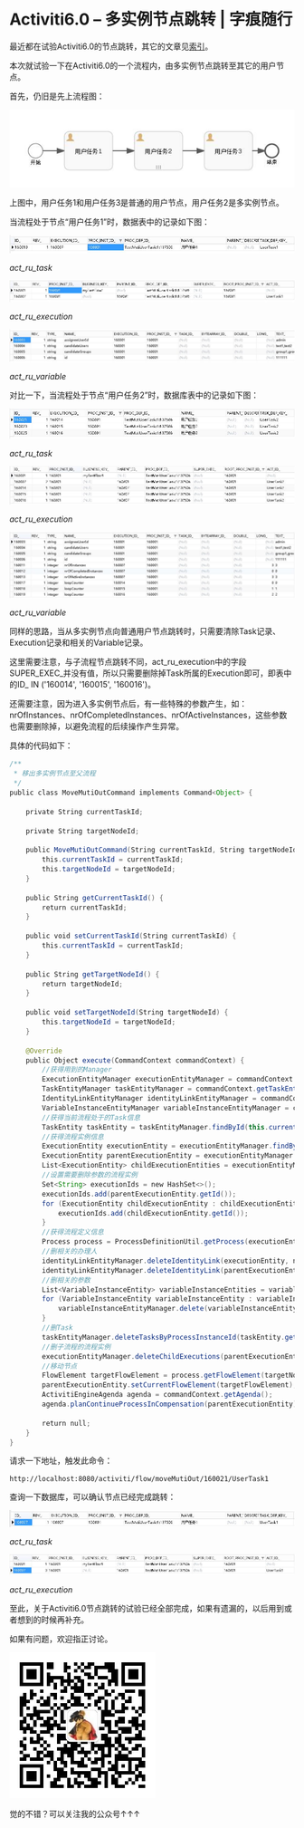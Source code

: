 # Activiti6.0 – 多实例节点跳转 | 字痕随行
最近都在试验Activiti6.0的节点跳转，其它的文章见[索引](http://www.blackzs.com/archives/1306)。

本次就试验一下在Activiti6.0的一个流程内，由多实例节点跳转至其它的用户节点。

首先，仍旧是先上流程图：

![image](../../images/Activiti6.0–多实例节点跳转/4e124974927f0993a4ac8fe39a55c6d5.jpg)

上图中，用户任务1和用户任务3是普通的用户节点，用户任务2是多实例节点。

当流程处于节点“用户任务1”时，数据表中的记录如下图：

![image](../../images/Activiti6.0–多实例节点跳转/26df8dea127cbf7b472944ecf667015e.jpg)



*act\_ru\_task*

![image](../../images/Activiti6.0–多实例节点跳转/13ee0cf207276ccb668b40d1b8ad847c.jpg)



*act\_ru\_execution*

![image](../../images/Activiti6.0–多实例节点跳转/555775a995e19b08cc026c061b347ffd.jpg)



*act\_ru\_variable*

对比一下，当流程处于节点“用户任务2”时，数据库表中的记录如下图：

![image](../../images/Activiti6.0–多实例节点跳转/887a394958330d027b6506d147a87c79.jpg)



*act\_ru\_task*

![image](../../images/Activiti6.0–多实例节点跳转/2e86172f0d8b10d713891fef4f12ff29.jpg)



*act\_ru\_execution*

![image](../../images/Activiti6.0–多实例节点跳转/6f29a7b13acd8d7ca39a494da8a9f378.jpg)



*act\_ru\_variable*

同样的思路，当从多实例节点向普通用户节点跳转时，只需要清除Task记录、Execution记录和相关的Variable记录。  

这里需要注意，与子流程节点跳转不同，act\_ru\_execution中的字段SUPER\_EXEC\_并没有值，所以只需要删除掉Task所属的Execution即可，即表中的ID\_ IN ('160014', '160015', '160016')。

还需要注意，因为进入多实例节点后，有一些特殊的参数产生，如：nrOfInstances、nrOfCompletedInstances、nrOfActiveInstances，这些参数也需要删除掉，以避免流程的后续操作产生异常。

具体的代码如下：

```Java
/**
 * 移出多实例节点至父流程
 */
public class MoveMutiOutCommand implements Command<Object> {

    private String currentTaskId;

    private String targetNodeId;

    public MoveMutiOutCommand(String currentTaskId, String targetNodeId) {
        this.currentTaskId = currentTaskId;
        this.targetNodeId = targetNodeId;
    }

    public String getCurrentTaskId() {
        return currentTaskId;
    }

    public void setCurrentTaskId(String currentTaskId) {
        this.currentTaskId = currentTaskId;
    }

    public String getTargetNodeId() {
        return targetNodeId;
    }

    public void setTargetNodeId(String targetNodeId) {
        this.targetNodeId = targetNodeId;
    }

    @Override
    public Object execute(CommandContext commandContext) {
        //获得用到的Manager
        ExecutionEntityManager executionEntityManager = commandContext.getExecutionEntityManager();
        TaskEntityManager taskEntityManager = commandContext.getTaskEntityManager();
        IdentityLinkEntityManager identityLinkEntityManager = commandContext.getIdentityLinkEntityManager();
        VariableInstanceEntityManager variableInstanceEntityManager = commandContext.getVariableInstanceEntityManager();
        //获得当前流程处于的Task信息
        TaskEntity taskEntity = taskEntityManager.findById(this.currentTaskId);
        //获得流程实例信息
        ExecutionEntity executionEntity = executionEntityManager.findById(taskEntity.getExecutionId());
        ExecutionEntity parentExecutionEntity = executionEntityManager.findById(executionEntity.getParentId());
        List<ExecutionEntity> childExecutionEntities = executionEntityManager.findChildExecutionsByParentExecutionId(parentExecutionEntity.getId());
        //设置需要删除参数的流程实例
        Set<String> executionIds = new HashSet<>();
        executionIds.add(parentExecutionEntity.getId());
        for (ExecutionEntity childExecutionEntity : childExecutionEntities) {
            executionIds.add(childExecutionEntity.getId());
        }
        //获得流程定义信息
        Process process = ProcessDefinitionUtil.getProcess(executionEntity.getProcessDefinitionId());
        //删相关的办理人
        identityLinkEntityManager.deleteIdentityLink(executionEntity, null, null, null);
        identityLinkEntityManager.deleteIdentityLink(parentExecutionEntity, null, null, null);
        //删相关的参数
        List<VariableInstanceEntity> variableInstanceEntities = variableInstanceEntityManager.findVariableInstancesByExecutionIds(executionIds);
        for (VariableInstanceEntity variableInstanceEntity : variableInstanceEntities) {
            variableInstanceEntityManager.delete(variableInstanceEntity, true);
        }
        //删Task
        taskEntityManager.deleteTasksByProcessInstanceId(taskEntity.getProcessInstanceId(), "测试删除子节点", true);
        //删子流程的流程实例
        executionEntityManager.deleteChildExecutions(parentExecutionEntity, "", true);
        //移动节点
        FlowElement targetFlowElement = process.getFlowElement(targetNodeId);
        parentExecutionEntity.setCurrentFlowElement(targetFlowElement);
        ActivitiEngineAgenda agenda = commandContext.getAgenda();
        agenda.planContinueProcessInCompensation(parentExecutionEntity);

        return null;
    }
}

```
请求一下地址，触发此命令：

```Plain Text
http://localhost:8080/activiti/flow/moveMutiOut/160021/UserTask1

```
查询一下数据库，可以确认节点已经完成跳转：

![image](../../images/Activiti6.0–多实例节点跳转/f791f708c6faff554af2c315a4eab673.jpg)



*act\_ru\_task*

![image](../../images/Activiti6.0–多实例节点跳转/70077e66e81892b27c47e5d21f3efdeb.jpg)



*act\_ru\_execution*

至此，关于Activiti6.0节点跳转的试验已经全部完成，如果有遗漏的，以后用到或者想到的时候再补充。

如果有问题，欢迎指正讨论。

![image](../../images/公众号.jpg)

觉的不错？可以关注我的公众号↑↑↑